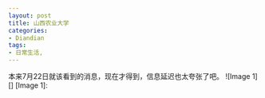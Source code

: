 ```yaml
---
layout: post
title: 山西农业大学
categories:
- Diandian
tags:
- 日常生活, 
---
```

本来7月22日就该看到的消息，现在才得到，信息延迟也太夸张了吧。 !\[Image 1\]\[\] \[Image 1\]: